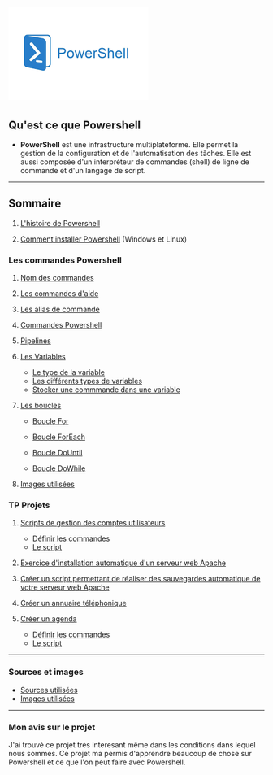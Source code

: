 # ![](Images.md/imagespswh.jpg)

## Qu'est ce que Powershell 
- **PowerShell** est une infrastructure multiplateforme. Elle permet la gestion de la configuration et de l'automatisation des tâches. Elle est aussi composée d'un interpréteur de commandes (shell) de ligne de commande et d'un langage de script.
---
## Sommaire 
1. [L'histoire de Powershell](https://github.com/Luke859/Linux/blob/main/1-Histoire%20de%20Powershell.md)

2. [Comment installer Powershell](https://github.com/Luke859/Linux/blob/main/2-Comment%20installer%20Powershell%20sur%20Windows%20et%20Linux.md) (Windows et Linux)

### Les commandes Powershell 

1. [Nom des commandes](https://github.com/Luke859/Linux/blob/main/3-Nom%20des%20commandes.md)

2. [Les commandes d'aide](https://github.com/Luke859/Linux/blob/main/4-Les%20commandes%20aides.md)

3. [Les alias de commande](https://github.com/Luke859/Linux/blob/main/5-Alias%20des%20commandes.md)

4. [Commandes Powershell](https://github.com/Luke859/Linux/blob/main/6-Commandes%20Powershell.md)
   
5. [Pipelines](https://github.com/Luke859/Linux/blob/main/11-Pipelines.md)

6. [Les Variables](https://github.com/Luke859/Linux/blob/main/7-Variables%2C%20type%2C%20stocker.md)
    
    - [Le type de la variable](https://github.com/Luke859/Linux/blob/main/7-Variables%2C%20type%2C%20stocker.md)
    - [Les différents types de variables](https://github.com/Luke859/Linux/blob/main/7-Variables%2C%20type%2C%20stocker.md)
    - [Stocker une commmande dans une variable](https://github.com/Luke859/Linux/blob/main/7-Variables%2C%20type%2C%20stocker.md)

7. [Les boucles](https://github.com/Luke859/Linux/blob/main/8-Boucles.md)
   - [Boucle For](https://github.com/Luke859/Linux/blob/main/8-Boucles.md)
  
   - [Boucle ForEach](https://github.com/Luke859/Linux/blob/main/8-Boucles.md)
  
   - [Boucle DoUntil](https://github.com/Luke859/Linux/blob/main/8-Boucles.md)
  
   - [Boucle DoWhile](https://github.com/Luke859/Linux/blob/main/8-Boucles.md)

8. [Images utilisées](https://github.com/Luke859/Linux/tree/main/Images.md)

### TP Projets 

1. [Scripts de gestion des comptes utilisateurs](https://github.com/Luke859/Linux/blob/main/9-TP%20Scripts%20de%20gestion%20des%20comptes%20utilisateurs.md)
    - [Définir les commandes](9-TP%20Scripts%20de%20gestion%20des%20comptes%20utilisateurs.md)
    - [Le script](https://github.com/Luke859/Linux/blob/main/9-TP%20Scripts%20de%20gestion%20des%20comptes%20utilisateurs.md)
   
2. [Exercice d'installation automatique d'un serveur web Apache]()
   
3. [Créer un script permettant de réaliser des sauvegardes automatique de votre serveur web Apache]()
   
4. [Créer un annuaire téléphonique]()
   
5. [Créer un agenda](https://github.com/Luke859/Linux/blob/main/10-%20TP%20Cr%C3%A9er%20un%20agenda.md)
    - [Définir les commandes](https://github.com/Luke859/Linux/blob/main/10-%20TP%20Cr%C3%A9er%20un%20agenda.md)
    - [Le script](https://github.com/Luke859/Linux/blob/main/10-%20TP%20Cr%C3%A9er%20un%20agenda.md)
  
----
### Sources et images
- [Sources utilisées]()
- [Images utilisées](https://github.com/Luke859/Linux/tree/main/Images.md)

  
----
### Mon avis sur le projet 
J'ai trouvé ce projet très interesant même dans les conditions dans lequel nous sommes. Ce projet ma permis d'apprendre beaucoup de chose sur Powershell et ce que l'on peut faire avec Powershell. 